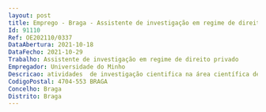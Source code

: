 ```yaml
--- 
layout: post
title: Emprego - Braga - Assistente de investigação em regime de direito privado
Id: 91110
Ref: OE202110/0337
DataAbertura: 2021-10-18
DataFecho: 2021-10-29
Trabalho: Assistente de investigação em regime de direito privado
Empregador: Universidade do Minho
Descricao: atividades  de investigação cientifica na área científica de engenharia mecânica no âmbito do projeto EBMSimulator   Extrusion Molding Simulator, ref.ªPOCI 01 0247 FEDER 047166, cofinanciado pelo Fundo Europeu de Desenvolvimento Regional (FEDER) através do Programa Operacional Competitividade e Internacionalização no âmbito do Programa “Portugal 2020, com vista à implementação e validação em OpenFOAM de códigos para simular as fases de extrusão e arrefecimento do processo de extrusão sopro
CodigoPostal: 4704-553 BRAGA
Concelho: Braga
Distrito: Braga
--- 
```

